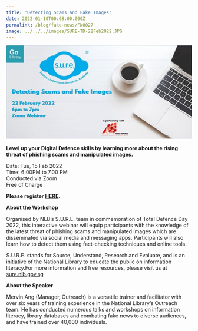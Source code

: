 ```yaml
---
title: 'Detecting Scams and Fake Images'
date: 2022-01-10T00:08:00.000Z
permalink: /blog/fake-news/FN0027
image: ../../../images/SURE-TD-22Feb2022.JPG
---
```


![](../../../images/SURE-TD-22Feb2022.JPG)

**Level up your Digital Defence skills by learning more about the rising threat of phishing scams and manipulated images.**

Date: Tue, 15 Feb 2022 <br>Time: 6:00PM to 7.00 PM<br>Conducted via Zoom<br>Free of Charge

**Please register [HERE](https://www.eventbrite.sg/e/detecting-scams-and-fake-images-tickets-255052658367?aff=ebdssbonlinesearch).**

**About the Workshop**

Organised by NLB’s S.U.R.E. team in commemoration of Total Defence Day 2022, this interactive webinar will equip participants with the knowledge of the latest threat of phishing scams and manipulated images which are disseminated via social media and messaging apps. Participants will also learn how to detect them using fact-checking techniques and online tools.

S.U.R.E. stands for Source, Understand, Research and Evaluate, and is an initiative of the National Library to educate the public on information literacy.For more information and free resources, please visit us at [sure.nlb.gov.sg](https://sure.nlb.gov.sg/)

**About the Speaker**

Mervin Ang (Manager, Outreach) is a versatile trainer and facilitator with over six years of training experience in the National Library’s Outreach team. He has conducted numerous talks and workshops on information literacy, library databases and combating fake news to diverse audiences, and have trained over 40,000 individuals.